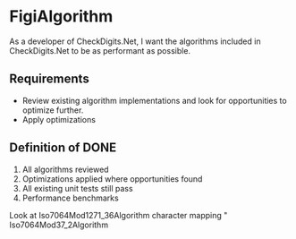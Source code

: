 # FigiAlgorithm

As a developer of CheckDigits.Net, I want the algorithms included in CheckDigits.Net to be as performant as possible. 

## Requirements

* Review existing algorithm implementations and look for opportunities to optimize further.
* Apply optimizations

## Definition of DONE

1. All algorithms reviewed
1. Optimizations applied where opportunities found
1. All existing unit tests still pass
1. Performance benchmarks

Look at Iso7064Mod1271_36Algorithm character mapping
" Iso7064Mod37_2Algorithm
